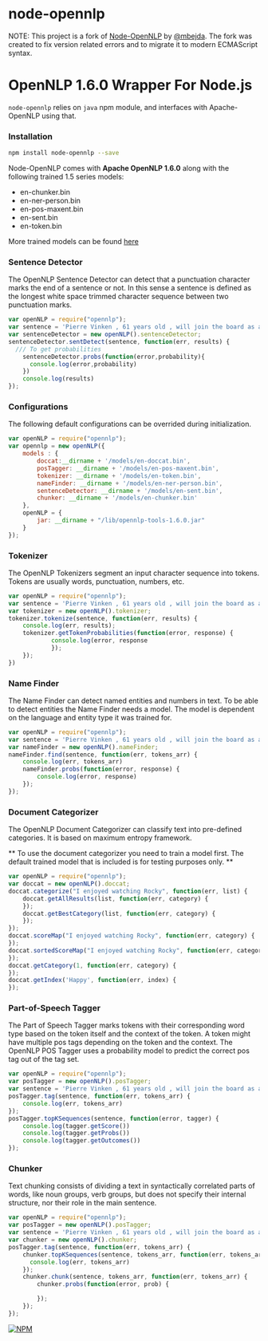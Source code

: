 # node-opennlp

NOTE: This project is a fork of [Node-OpenNLP](https://github.com/mbejda/Node-OpenNLP) by [@mbejda](https://github.com/mbejda/). The fork was created to fix version related errors and to migrate it to modern ECMAScript syntax.

# OpenNLP 1.6.0 Wrapper For Node.js

`node-opennlp` relies on `java` npm module, and interfaces with Apache-OpenNLP using that.

### Installation

```bash
npm install node-opennlp --save
```

Node-OpenNLP comes with **Apache OpenNLP 1.6.0** along with the following trained 1.5 series models:

 * en-chunker.bin
 * en-ner-person.bin
 * en-pos-maxent.bin
 * en-sent.bin
 * en-token.bin

More trained models can be found [here](http://opennlp.sourceforge.net/models-1.5)

### Sentence Detector
The OpenNLP Sentence Detector can detect that a punctuation character marks the end of a sentence or not. In this sense a sentence is defined as the longest white space trimmed character sequence between two punctuation marks.

```Javascript
var openNLP = require("opennlp");
var sentence = 'Pierre Vinken , 61 years old , will join the board as a nonexecutive director Nov. 29 .';
var sentenceDetector = new openNLP().sentenceDetector;
sentenceDetector.sentDetect(sentence, function(err, results) {
  /// To get probabilities
    sentenceDetector.probs(function(error,probability){
      console.log(error,probability)
    })
	console.log(results)
});
```

### Configurations 
The following default configurations can be overrided during initialization. 
```Javascript
var openNLP = require("opennlp");
var opennlp = new openNLP({
    models : {
        doccat:__dirname + '/models/en-doccat.bin',
        posTagger: __dirname + '/models/en-pos-maxent.bin',
        tokenizer: __dirname + '/models/en-token.bin',
        nameFinder: __dirname + '/models/en-ner-person.bin',
        sentenceDetector: __dirname + '/models/en-sent.bin',
        chunker: __dirname + '/models/en-chunker.bin'
    },
    openNLP = {
        jar: __dirname + "/lib/opennlp-tools-1.6.0.jar"
    }
});

```

### Tokenizer
The OpenNLP Tokenizers segment an input character sequence into tokens. Tokens are usually words, punctuation, numbers, etc.

```Javascript
var openNLP = require("opennlp");
var sentence = 'Pierre Vinken , 61 years old , will join the board as a nonexecutive director Nov. 29 .';
var tokenizer = new openNLP().tokenizer;
tokenizer.tokenize(sentence, function(err, results) {
    console.log(err, results);
    tokenizer.getTokenProbabilities(function(error, response) {
            console.log(error, response
            });
    });
})
```

### Name Finder
The Name Finder can detect named entities and numbers in text. To be able to detect entities the Name Finder needs a model. The model is dependent on the language and entity type it was trained for.

```Javascript
var openNLP = require("opennlp");
var sentence = 'Pierre Vinken , 61 years old , will join the board as a nonexecutive director Nov. 29 .';
var nameFinder = new openNLP().nameFinder;
nameFinder.find(sentence, function(err, tokens_arr) {
    console.log(err, tokens_arr)
    nameFinder.probs(function(error, response) {
        console.log(error, response)
    });
});
```


### Document Categorizer
The OpenNLP Document Categorizer can classify text into pre-defined categories. It is based on maximum entropy framework.


** To use the document categorizer you need to train a model first. The default trained model that is included is for testing purposes only. **
```Javascript
var openNLP = require("opennlp");
var doccat = new openNLP().doccat;
doccat.categorize("I enjoyed watching Rocky", function(err, list) {
    doccat.getAllResults(list, function(err, category) {
    });
    doccat.getBestCategory(list, function(err, category) {
    });
});
doccat.scoreMap("I enjoyed watching Rocky", function(err, category) {
});
doccat.sortedScoreMap("I enjoyed watching Rocky", function(err, category) {
});
doccat.getCategory(1, function(err, category) {
});
doccat.getIndex('Happy', function(err, index) {
});
```

### Part-of-Speech Tagger
The Part of Speech Tagger marks tokens with their corresponding word type based on the token itself and the context of the token. A token might have multiple pos tags depending on the token and the context. The OpenNLP POS Tagger uses a probability model to predict the correct pos tag out of the tag set.

``` Javascript
var openNLP = require("opennlp");
var posTagger = new openNLP().posTagger;
var sentence = 'Pierre Vinken , 61 years old , will join the board as a nonexecutive director Nov. 29 .';
posTagger.tag(sentence, function(err, tokens_arr) {
    console.log(err, tokens_arr)
});
posTagger.topKSequences(sentence, function(error, tagger) {
    console.log(tagger.getScore())
    console.log(tagger.getProbs())
    console.log(tagger.getOutcomes())
});
```
### Chunker
Text chunking consists of dividing a text in syntactically correlated parts of words, like noun groups, verb groups, but does not specify their internal structure, nor their role in the main sentence.

```Javascript
var openNLP = require("opennlp");
var posTagger = new openNLP().posTagger;
var sentence = 'Pierre Vinken , 61 years old , will join the board as a nonexecutive director Nov. 29 .';
var chunker = new openNLP().chunker;
posTagger.tag(sentence, function(err, tokens_arr) {
    chunker.topKSequences(sentence, tokens_arr, function(err, tokens_arr) {
      console.log(err, tokens_arr)
    });
    chunker.chunk(sentence, tokens_arr, function(err, tokens_arr) {
        chunker.probs(function(error, prob) {

        });
    });
});
```
[![NPM](https://nodei.co/npm/node-opennlp.png)](https://nodei.co/npm/node-opennlp/)
